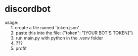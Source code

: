 # discordbot
usage:<br />
&nbsp;&nbsp;&nbsp;&nbsp; 1. create a file named 'token.json' <br />
&nbsp;&nbsp;&nbsp;&nbsp; 2. paste this into the file: {"token": "[YOUR BOT'S TOKEN]"}<br />
&nbsp;&nbsp;&nbsp;&nbsp; 3. run main.py with python in the .venv folder<br />
&nbsp;&nbsp;&nbsp;&nbsp; 4. ???<br />
&nbsp;&nbsp;&nbsp;&nbsp; 5. profit<br />